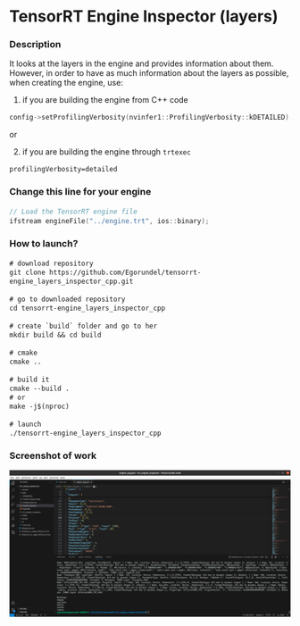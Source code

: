 # TensorRT Engine Inspector (layers)

### Description

It looks at the layers in the engine and provides information about them. However, in order to have as much information about the layers as possible, when creating the engine, use:
1. if you are building the engine from C++ code 
```cpp
config->setProfilingVerbosity(nvinfer1::ProfilingVerbosity::kDETAILED);
```  
or  

2. if you are building the engine through `trtexec`
```shell
profilingVerbosity=detailed
```

### Change this line for your engine

```cpp
// Load the TensorRT engine file
ifstream engineFile("../engine.trt", ios::binary);
```

### How to launch?

```shell
# download repository
git clone https://github.com/Egorundel/tensorrt-engine_layers_inspector_cpp.git

# go to downloaded repository
cd tensorrt-engine_layers_inspector_cpp

# create `build` folder and go to her
mkdir build && cd build

# cmake 
cmake ..

# build it
cmake --build .
# or
make -j$(nproc)

# launch
./tensorrt-engine_layers_inspector_cpp
```

### Screenshot of work

![screen0](./images/screen0.png)
